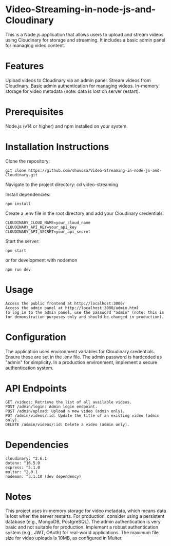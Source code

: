 # Video-Streaming-in-node-js-and-Cloudinary

This is a Node.js application that allows users to upload and stream videos using Cloudinary for storage and streaming. It includes a basic admin panel for managing video content.
# Features

Upload videos to Cloudinary via an admin panel.
Stream videos from Cloudinary.
Basic admin authentication for managing videos.
In-memory storage for video metadata (note: data is lost on server restart).

# Prerequisites

Node.js (v14 or higher) and npm installed on your system.

# Installation Instructions

Clone the repository:
```
git clone https://github.com/shuvosa/Video-Streaming-in-node-js-and-Cloudinary.git
```

Navigate to the project directory:
cd video-streaming


Install dependencies:
```
npm install

```
Create a .env file in the root directory and add your Cloudinary credentials:
```
CLOUDINARY_CLOUD_NAME=your_cloud_name
CLOUDINARY_API_KEY=your_api_key
CLOUDINARY_API_SECRET=your_api_secret

```
Start the server:
```
npm start
```

or for development with nodemon
```
npm run dev
```


# Usage
```
Access the public frontend at http://localhost:3000/
Access the admin panel at http://localhost:3000/admin.html
To log in to the admin panel, use the password "admin" (note: this is for demonstration purposes only and should be changed in production).
```
# Configuration

The application uses environment variables for Cloudinary credentials. Ensure these are set in the .env file.
The admin password is hardcoded as "admin" for simplicity. In a production environment, implement a secure authentication system.

# API Endpoints
```
GET /videos: Retrieve the list of all available videos.
POST /admin/login: Admin login endpoint.
POST /admin/upload: Upload a new video (admin only).
PUT /admin/videos/:id: Update the title of an existing video (admin only).
DELETE /admin/videos/:id: Delete a video (admin only).
```

# Dependencies
```
cloudinary: ^2.6.1
dotenv: ^16.5.0
express: ^5.1.0
multer: ^2.0.1
nodemon: ^3.1.10 (dev dependency)
```
# Notes

This project uses in-memory storage for video metadata, which means data is lost when the server restarts. For production, consider using a persistent database (e.g., MongoDB, PostgreSQL).
The admin authentication is very basic and not suitable for production. Implement a robust authentication system (e.g., JWT, OAuth) for real-world applications.
The maximum file size for video uploads is 10MB, as configured in Multer.

